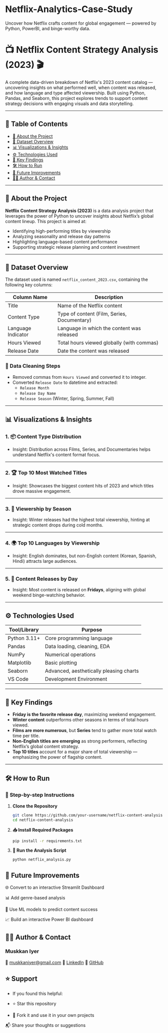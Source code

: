 # Netflix-Analytics-Case-Study
Uncover how Netflix crafts content for global engagement — powered by Python, PowerBI, and binge-worthy data.

# 📺 Netflix Content Strategy Analysis (2023) 🎬

A complete data-driven breakdown of Netflix's 2023 content catalog — uncovering insights on what performed well, when content was released, and how language and type affected viewership. Built using Python, Pandas, and Seaborn, this project explores trends to support content strategy decisions with engaging visuals and data storytelling.

---

## 📌 Table of Contents

- [📖 About the Project](#-about-the-project)
- [📂 Dataset Overview](#-dataset-overview)
- [📊 Visualizations & Insights](#-visualizations--insights)
- [⚙️ Technologies Used](#️-technologies-used)
- [🧠 Key Findings](#-key-findings)
- [🛠️ How to Run](#️-how-to-run)
- [🚀 Future Improvements](#-future-improvements)
- [🙋‍♂️ Author & Contact](#-author--contact)

---

## 📖 About the Project

**Netflix Content Strategy Analysis (2023)** is a data analysis project that leverages the power of Python to uncover insights about Netflix’s global content lineup. This project is aimed at:

- Identifying high-performing titles by viewership
- Analyzing seasonality and release day patterns
- Highlighting language-based content performance
- Supporting strategic release planning and content investment

---

## 📂 Dataset Overview

The dataset used is named `netflix_content_2023.csv`, containing the following key columns:

| Column Name        | Description                                      |
|--------------------|--------------------------------------------------|
| Title              | Name of the Netflix content                      |
| Content Type       | Type of content (Film, Series, Documentary)      |
| Language Indicator | Language in which the content was released       |
| Hours Viewed       | Total hours viewed globally (with commas)        |
| Release Date       | Date the content was released                    |

### 🔧 Data Cleaning Steps
- Removed commas from `Hours Viewed` and converted it to integer.
- Converted `Release Date` to datetime and extracted:
  - `Release Month`
  - `Release Day Name`
  - `Release Season` (Winter, Spring, Summer, Fall)

---

## 📊 Visualizations & Insights

### 1. 📦 Content Type Distribution

- Insight: Distribution across Films, Series, and Documentaries helps understand Netflix's content format focus.

---

### 2. 🏆 Top 10 Most Watched Titles

- Insight: Showcases the biggest content hits of 2023 and which titles drove massive engagement.

---

### 3. 🌱 Viewership by Season

- Insight: Winter releases had the highest total viewership, hinting at strategic content drops during cold months.

---

### 4. 🌍 Top 10 Languages by Viewership

- Insight: English dominates, but non-English content (Korean, Spanish, Hindi) attracts large audiences.

---

### 5. 📅 Content Releases by Day

- Insight: Most content is released on **Fridays**, aligning with global weekend binge-watching behavior.

---

## ⚙️ Technologies Used

| Tool/Library     | Purpose                          |
|------------------|----------------------------------|
| Python 3.11+      | Core programming language        |
| Pandas           | Data loading, cleaning, EDA       |
| NumPy            | Numerical operations              |
| Matplotlib       | Basic plotting                    |
| Seaborn          | Advanced, aesthetically pleasing charts |
| VS Code          | Development Environment     |

---

## 🧠 Key Findings

- **Friday is the favorite release day**, maximizing weekend engagement.
- **Winter content** outperforms other seasons in terms of total hours viewed.
- **Films are more numerous**, but **Series** tend to gather more total watch time per title.
- **Non-English titles are emerging** as strong performers, reflecting Netflix’s global content strategy.
- **Top 10 titles** account for a major share of total viewership — emphasizing the power of flagship content.

---

## 🛠️ How to Run

### 🔄 Step-by-step Instructions

1. **Clone the Repository**
   ```bash
   git clone https://github.com/your-username/netflix-content-analysis.git
   cd netflix-content-analysis

2. **📥 Install Required Packages**
   ```bash
   pip install -r requirements.txt

3. **🚀 Run the Analysis Script**
    ```bash
   python netflix_analysis.py


## 🚀 Future Improvements
🌐 Convert to an interactive Streamlit Dashboard

📊 Add genre-based analysis

🤖 Use ML models to predict content success

📈 Build an interactive Power BI dashboard


## 🙋‍♂️ Author & Contact
### Muskkan Iyer
📧 muskkaniyer@gmail.com
🔗 [LinkedIn](https://www.linkedin.com/in/muskkaniyer/)
🔗 [GitHub](https://github.com/Muskkaniyer)



## ⭐ Support
- If you found this helpful:

- ⭐ Star this repository

- 🍴 Fork it and use it in your own projects

📬 Share your thoughts or suggestions



